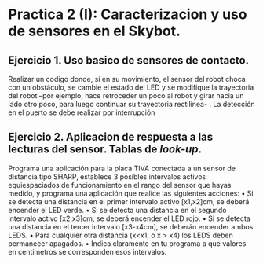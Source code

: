 # Practica 2 (I): Caracterizacion y uso de sensores en el Skybot.

## Ejercicio 1. Uso basico de sensores de contacto.


Realizar un codigo donde, si en su movimiento, el sensor del robot choca con un obstáculo, se cambie el estado del LED y se modifique la trayectoria del robot –por ejemplo, hace retroceder un poco al robot y girar hacia un lado otro poco, para luego continuar su trayectoria rectilínea- . La detección en el puerto se debe realizar por interrupción



## Ejercicio 2. Aplicacion de respuesta a las lecturas del sensor. Tablas de *look-up*.


Programa una aplicación para la placa TIVA conectada a un sensor de distancia tipo SHARP, establece 3 posibles intervalos activos equiespaciados de funcionamiento en el rango del sensor que hayas medido, y programa una aplicación que realice las siguientes acciones: 
• Si se detecta una distancia en el primer intervalo activo [x1,x2]cm, se deberá encender el LED verde.
• Si se detecta una distancia en el segundo intervalo activo [x2,x3]cm, se deberá encender el LED rojo.
• Si se detecta una distancia en el tercer intervalo [x3-x4cm], se deberán encender ambos LEDS.
• Para cualquier otra distancia (x<x1, o x > x4) los LEDS deben permanecer apagados.
• Indica claramente en tu programa a que valores en centimetros se corresponden esos intervalos.




